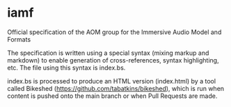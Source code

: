# iamf

Official specification of the AOM group for the Immersive Audio Model and Formats

The specification is written using a special syntax (mixing markup and markdown) 
to enable generation of cross-references, syntax highlighting, etc. The file
using this syntax is index.bs.

index.bs is processed to produce an HTML version (index.html) by a tool called
Bikeshed (https://github.com/tabatkins/bikeshed), which is run when content is
pushed onto the main branch or when Pull Requests are made.
